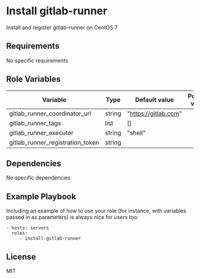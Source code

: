 Install gitlab-runner
=========

Install and register gitlab-runner on CentOS 7

Requirements
------------

No specific requirements

Role Variables
--------------

| Variable                         | Type   | Default value        | Possible values |
|----------------------------------|--------|----------------------|-----------------|
| gitlab_runner_coordinator_url    | string | "https://gitlab.com" |                 |
| gitlab_runner_tags               | list   | []                   |                 |
| gitlab_runner_executor           | string | "shell"              |                 |
| gitlab_runner_registration_token | string |                      |                 |

Dependencies
------------

No specific dependencies

Example Playbook
----------------

Including an example of how to use your role (for instance, with variables passed in as parameters) is always nice for users too:

    - hosts: servers
      roles:
         - install-gitlab-runner

License
-------

MIT
